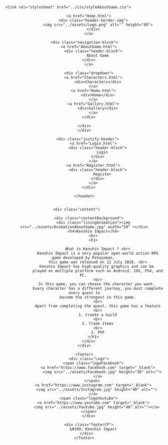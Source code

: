 <!DOCTYPE html>
<html lang="en">
<head>
    <meta charset="UTF-8">
    <meta http-equiv="X-UA-Compatible" content="IE=edge">
    <meta name="viewport" content="width=device-width, initial-scale=1.0">
    <title>Kenshin Impact</title>

    <link rel="stylesheet" href="../css/styleAboutGame.css">
</head>
<body>
    <header>
        <div class="justify-logo">

        
        <a href="Home.html">
            <div class="header-border-img">
                <img src="../assets/Logo.png" alt="" height="80">
            </div>
        </a>
        
    <div class="navigation-block">
        <a href="AboutGame.html">
            <div class="header-block">
                About Game
        </div>
        </a>
        
        <div class="dropdown">
            <a href="Characters.html">
                <div>Characters</div>
            </a>
            <a href="Home.html">
                <div>Home</div>
            </a>
            <a href="Gallery.html">
                <div>Gallery</div>
            </a>
        </div>

    </div>
    </div>

        <div class="justify-header"> 
            <a href="Login.html">
                <div class="header-block">
                    Login
                </div>
            </a>
            <a href="Register.html">
                <div class="header-block">
                    Register
                </div>
            </a>
        </div>
        
    </header>
    
       
    <div class="content">       
        
        <div class="contentBackground">
            <div class="liningAnimation"><img src="../assets/AnimationAboutGame.jpg" width="50" ></div>
            <h4>Kenshin Impact</h4>
            <br>
            <h1>
                
                What is Kenshin Impact ? <br>
                Kenshin Impact is a very popular open-world action RPG game developed by Mihoyoman, 
                this game was released on 12 July 2020. <br>
                Kenshin Impact has high-quality graphics and can be 
                played on multiple platform such as Android, IOS, PS4, and PC. 
                <br>
                In this game, you can choose the character you want. 
                Every character has a different journey, you must complete every quest to
                become the strongest in this game.
                <br>
                Apart from completing the quest, this game has a feature
                <br>
                1. Create a Guild
                <br>
                2. Trade Items
                <br>
                3. PVP
            </h1>
        </div>
    </div>

    <footer>
        <div class="Logo">
            <span class="logoFacebook">
                <a href="https://www.facebook.com" target="_blank">
                    <img src="../assets/Facebook.jpg" height="30" alt="">
                </a>
           </span>
            <a href="https://www.instagram.com" target="_blank">
                <img src="../assets/Instagram.jpg" height="40" alt=""> 
            </a>
        <span class="logoYoutube">
            <a href="https://www.youtube.com" target="_blank">
                <img src="../assets/Youtube.jpg" height="40" alt=""></a> 
        </span>
        </div>

        <div class="footerCP">
            &#169; Kenshin Impact
        </div>  
    </footer>
</body>
</html>
